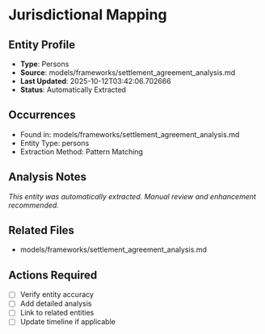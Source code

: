 # Jurisdictional Mapping

## Entity Profile
- **Type**: Persons
- **Source**: models/frameworks/settlement_agreement_analysis.md
- **Last Updated**: 2025-10-12T03:42:06.702666
- **Status**: Automatically Extracted

## Occurrences
- Found in: models/frameworks/settlement_agreement_analysis.md
- Entity Type: persons
- Extraction Method: Pattern Matching

## Analysis Notes
*This entity was automatically extracted. Manual review and enhancement recommended.*

## Related Files
- models/frameworks/settlement_agreement_analysis.md

## Actions Required
- [ ] Verify entity accuracy
- [ ] Add detailed analysis
- [ ] Link to related entities
- [ ] Update timeline if applicable
